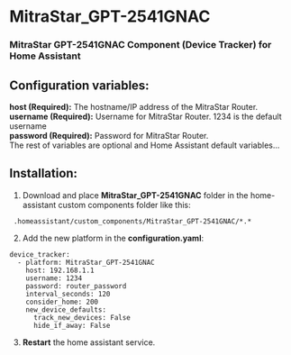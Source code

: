 # MitraStar_GPT-2541GNAC
### MitraStar GPT-2541GNAC Component (Device Tracker) for Home Assistant

## Configuration variables:
**host (Required):** The hostname/IP address of the MitraStar Router. <br />
**username (Required):** Username for MitraStar Router. 1234 is the default username <br />
**password (Required):** Password for MitraStar Router. <br />
The rest of variables are optional and Home Assistant default variables...

## Installation:

1. Download and place **MitraStar_GPT-2541GNAC** folder in the home-assistant custom components folder like this:
```
 .homeassistant/custom_components/MitraStar_GPT-2541GNAC/*.*
```

2. Add the new platform in the **configuration.yaml**:
```
device_tracker:
  - platform: MitraStar_GPT-2541GNAC
    host: 192.168.1.1
    username: 1234
    password: router_password
    interval_seconds: 120
    consider_home: 200
    new_device_defaults:
      track_new_devices: False
      hide_if_away: False

```

       
 3. **Restart** the home assistant service.
